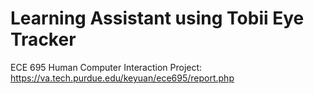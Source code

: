 # Learning Assistant using Tobii Eye Tracker
ECE 695 Human Computer Interaction Project:
https://va.tech.purdue.edu/keyuan/ece695/report.php
